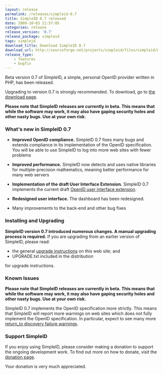 ```yaml
---
layout: release
permalink: /releases/simpleid-0.7
title: SimpleID 0.7 released
date: 2009-10-03 21:57:05
categories: release
release_version: '0.7'
release_package: simpleid
tags: simpleid
download_title: Download SimpleID 0.7
download_url: http://sourceforge.net/projects/simpleid/files/simpleid/0.7/simpleid-0.7.tar.gz/download
release_type: 
    - features
    - bugfix
---
```


Beta version 0.7 of SimpleID, a simple, personal OpenID provider written in PHP, has been released.

Upgrading to version 0.7 is strongly recommended.  To download, go to [the download page](/download).

**Please note that SimpleID releases are currently in beta. This means that while the software may work, it may also have gaping security holes and other nasty bugs. Use at your own risk.**

### What's new in SimpleID 0.7

- **Improved OpenID compliance.**  SimpleID 0.7 fixes many bugs and extends compliance in its implementation of the OpenID specification.  You will be able to use SimpleID to log into more web sites with fewer problems

- **Improved performance.**  SimpleID now detects and uses native libraries for multiple-precision mathematics, meaning better performance for many web servers

- **Implementation of the draft User Interface Extension.**  SimpleID 0.7 implements the current draft [OpenID user interface extension](http://wiki.openid.net/f/openid_ui_extension_draft01.html).

- **Redesigned user interface.**  The dashboard has been redesigned.

- Many improvements to the back-end and other bug fixes

<h3 id="install">Installing and Upgrading</h3>

**SimpleID version 0.7 introduced numerous changes.  A manual
upgrading process is required.**  If you are upgrading from an earlier version of
SimpleID, please read:

- the general [upgrade instructions](http://simpleid.sourceforge.net/documentation/getting-started/upgrading) on this web site; and
- UPGRADE.txt included in the distribution

for upgrade instructions.

### Known Issues

**Please note that SimpleID releases are currently in beta. This means that while the software may work, it may also have gaping security holes and other nasty bugs. Use at your own risk.**

SimpleID 0.7 implements the OpenID specification more strictly.  This means that SimpleID will report more warnings on web sites which does not fully implement the OpenID specification.  In particular, expect to see many more [return_to discovery failure warnings](http://simpleid.sourceforge.net/documentation/troubleshooting/returnto-discovery-failure).

### Support SimpleID

If you enjoy using SimpleID, please consider making a donation to support the
ongoing development work.  To find out more on how to donate, visit
the [donation page](http://simpleid.sourceforge.net/donate).

Your donation is very much appreciated.